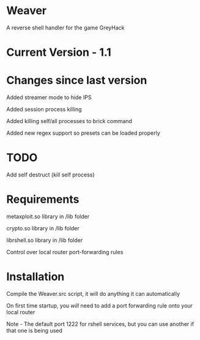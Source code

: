 # Weaver
A reverse shell handler for the game GreyHack


# Current Version - 1.1


# Changes since last version
Added streamer mode to hide IPS

Added session process killing

Added killing self/all processes to brick command

Added new regex support so presets can be loaded properly


# TODO
Add self destruct (kill self process)


# Requirements
metaxploit.so library in /lib folder

crypto.so library in /lib folder

librshell.so library in /lib folder

Control over local router port-forwarding rules


# Installation
Compile the Weaver.src script, it will do anything it can automatically

On first time startup, you *will* need to add a port forwarding rule onto your local router

Note - The default port 1222 for rshell services, but you can use another if that one is being used
